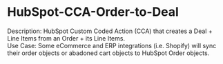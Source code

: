 # HubSpot-CCA-Order-to-Deal
Description: HubSpot Custom Coded Action (CCA) that creates a Deal + Line Items from an Order + its Line Items. 
<br>
Use Case: Some eCommerce and ERP integrations (i.e. Shopify) will sync their order objects or abadoned cart objects to HubSpot Order objects. 



